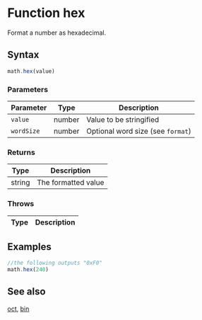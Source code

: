 <!-- Note: This file is automatically generated from source code comments. Changes made in this file will be overridden. -->

# Function hex

Format a number as hexadecimal.


## Syntax

```js
math.hex(value)
```

### Parameters

Parameter | Type | Description
--------- | ---- | -----------
`value` | number | Value to be stringified
`wordSize` | number | Optional word size (see `format`)

### Returns

Type | Description
---- | -----------
string | The formatted value


### Throws

Type | Description
---- | -----------


## Examples

```js
//the following outputs "0xF0"
math.hex(240)
```


## See also

[oct](oct.md),
[bin](bin.md)
